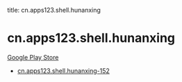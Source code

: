 title: cn.apps123.shell.hunanxing
# cn.apps123.shell.hunanxing


[Google Play Store](https://play.google.com/store/apps/details?id=cn.apps123.shell.hunanxing)


* [cn.apps123.shell.hunanxing-152](./cn.apps123.shell.hunanxing-152/)
